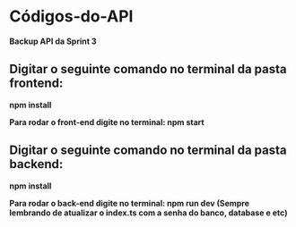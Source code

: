 # Códigos-do-API

<p><b>Backup API da Sprint 3</b></p>

<h2>Digitar o seguinte comando no terminal da pasta frontend:</h2>

<p><b>npm install</b></p>
<p><b>Para rodar o front-end digite no terminal: npm start </b></p>

<h2>Digitar o seguinte comando no terminal da pasta backend:</h2>

<p><b>npm install</b></p>
<p><b>Para rodar o back-end digite no terminal: npm run dev (Sempre lembrando de atualizar o index.ts com a senha do banco, database e etc)</b></p>

